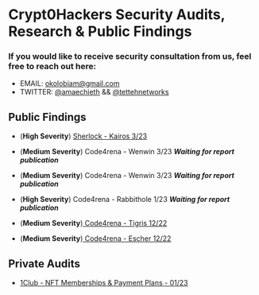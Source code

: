 # Crypt0Hackers Security Audits, Research & Public Findings

### If you would like to receive security consultation from us, feel free to reach out here:

-   EMAIL: okolobiam@gmail.com 
-   TWITTER: [@amaechieth](https://twitter.com/AmaechiEth) && [@tettehnetworks](https://twitter.com/TettehNetworks)

## Public Findings

- (**High Severity**) [Sherlock - Kairos 3/23](https://github.com/sherlock-audit/2023-02-kairos-judging/tree/main/026-H)

- (**Medium Severity**) Code4rena - Wenwin 3/23 ***Waiting for report publication***

- (**Medium Severity**) Code4rena - Wenwin 3/23 ***Waiting for report publication***

- (**High Severity**) Code4rena - Rabbithole 1/23 ***Waiting for report publication***

- (**Medium Severity**)[ Code4rena - Tigris 12/22](https://github.com/code-423n4/2022-12-tigris-findings/issues/280)

- (**Medium Severity**)[ Code4rena - Escher 12/22](https://github.com/code-423n4/2022-12-escher-findings/issues/107)

## Private Audits

- [1Club - NFT Memberships & Payment Plans - 01/23](https://0xthirdeye.xyz/wp-content/uploads/2023/01/1Club-Security-Review-Case-Study-0xThirdEye.pdf) 